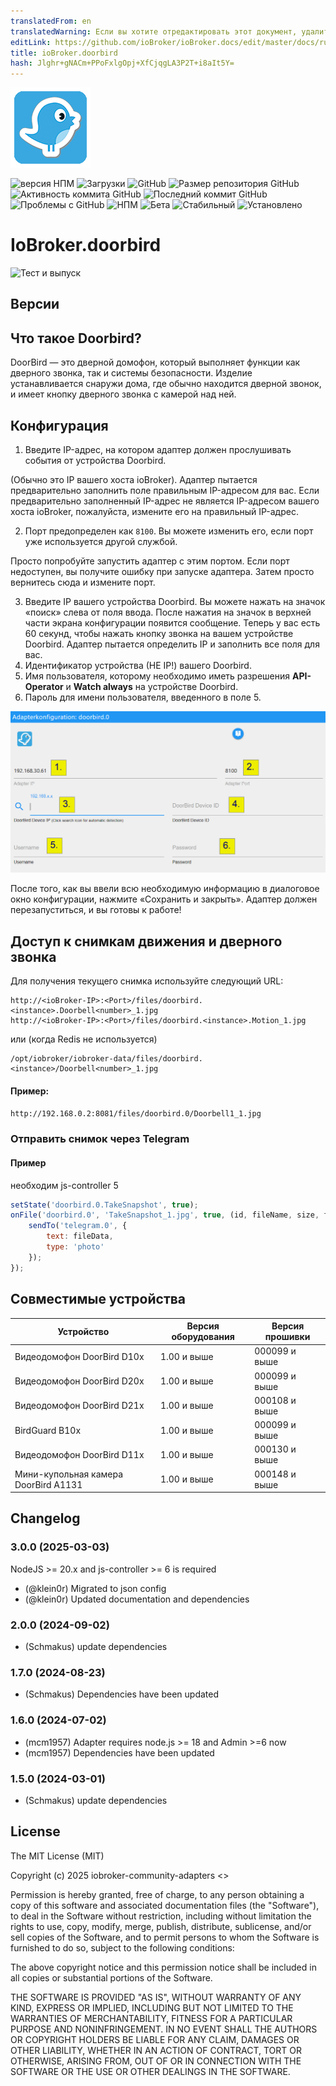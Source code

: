 ```yaml
---
translatedFrom: en
translatedWarning: Если вы хотите отредактировать этот документ, удалите поле «translationFrom», в противном случае этот документ будет снова автоматически переведен
editLink: https://github.com/ioBroker/ioBroker.docs/edit/master/docs/ru/adapterref/iobroker.doorbird/README.md
title: ioBroker.doorbird
hash: Jlghr+gNACm+PPoFxlgOpj+XfCjqgLA3P2T+i8aIt5Y=
---
```

![Логотип](../../../en/adapterref/iobroker.doorbird/admin/doorbird.png)

![версия НПМ](https://img.shields.io/npm/v/iobroker.doorbird.svg)
![Загрузки](https://img.shields.io/npm/dm/iobroker.doorbird.svg)
![GitHub](https://img.shields.io/github/license/iobroker-community-adapters/iobroker.doorbird?style=flat-square)
![Размер репозитория GitHub](https://img.shields.io/github/repo-size/iobroker-community-adapters/iobroker.doorbird?logo=github&style=flat-square)
![Активность коммита GitHub](https://img.shields.io/github/commit-activity/m/iobroker-community-adapters/iobroker.doorbird?logo=github&style=flat-square)
![Последний коммит GitHub](https://img.shields.io/github/last-commit/iobroker-community-adapters/iobroker.doorbird?logo=github&style=flat-square)
![Проблемы с GitHub](https://img.shields.io/github/issues/iobroker-community-adapters/iobroker.doorbird?logo=github&style=flat-square)
![НПМ](https://nodei.co/npm/iobroker.doorbird.png?downloads=true)
![Бета](https://img.shields.io/npm/v/iobroker.doorbird.svg?color=red&label=beta)
![Стабильный](http://iobroker.live/badges/doorbird-stable.svg)
![Установлено](http://iobroker.live/badges/doorbird-installed.svg)

# IoBroker.doorbird
![Тест и выпуск](https://github.com/iobroker-community-adapters/ioBroker.doorbird/workflows/Test%20and%20Release/badge.svg)

## Версии
## Что такое Doorbird?
DoorBird — это дверной домофон, который выполняет функции как дверного звонка, так и системы безопасности. Изделие устанавливается снаружи дома, где обычно находится дверной звонок, и имеет кнопку дверного звонка с камерой над ней.

## Конфигурация
1. Введите IP-адрес, на котором адаптер должен прослушивать события от устройства Doorbird.

(Обычно это IP вашего хоста ioBroker).
Адаптер пытается предварительно заполнить поле правильным IP-адресом для вас. Если предварительно заполненный IP-адрес не является IP-адресом вашего хоста ioBroker, пожалуйста, измените его на правильный IP-адрес.

2. Порт предопределен как `8100`. Вы можете изменить его, если порт уже используется другой службой.

Просто попробуйте запустить адаптер с этим портом. Если порт недоступен, вы получите ошибку при запуске адаптера. Затем просто вернитесь сюда и измените порт.

3. Введите IP вашего устройства Doorbird. Вы можете нажать на значок «поиск» слева от поля ввода. После нажатия на значок в верхней части экрана конфигурации появится сообщение. Теперь у вас есть 60 секунд, чтобы нажать кнопку звонка на вашем устройстве Doorbird. Адаптер пытается определить IP и заполнить все поля для вас.
4. Идентификатор устройства (НЕ IP!) вашего Doorbird.
5. Имя пользователя, которому необходимо иметь разрешения **API-Operator** и **Watch always** на устройстве Doorbird.
6. Пароль для имени пользователя, введенного в поле 5.

![Скриншот](../../../en/adapterref/iobroker.doorbird/img/configscreen.png)

После того, как вы ввели всю необходимую информацию в диалоговое окно конфигурации, нажмите «Сохранить и закрыть». Адаптер должен перезапуститься, и вы готовы к работе!

## Доступ к снимкам движения и дверного звонка
Для получения текущего снимка используйте следующий URL:

```
http://<ioBroker-IP>:<Port>/files/doorbird.<instance>.Doorbell<number>_1.jpg
http://<ioBroker-IP>:<Port>/files/doorbird.<instance>.Motion_1.jpg
```

или (когда Redis не используется)

```
/opt/iobroker/iobroker-data/files/doorbird.<instance>/Doorbell<number>_1.jpg
```

#### Пример:
`http://192.168.0.2:8081/files/doorbird.0/Doorbell1_1.jpg`

### Отправить снимок через Telegram
#### Пример
необходим js-controller 5

```js
setState('doorbird.0.TakeSnapshot', true);
onFile('doorbird.0', 'TakeSnapshot_1.jpg', true, (id, fileName, size, fileData, mimeType) => {
    sendTo('telegram.0', {
        text: fileData,
        type: 'photo'
    });
});
```

## Совместимые устройства
| Устройство | Версия оборудования | Версия прошивки |
| -------------------------------- | ---------------- | ---------------- |
| Видеодомофон DoorBird D10x | 1.00 и выше | 000099 и выше |
| Видеодомофон DoorBird D20x | 1.00 и выше | 000099 и выше |
| Видеодомофон DoorBird D21x | 1.00 и выше | 000108 и выше |
| BirdGuard B10x | 1.00 и выше | 000099 и выше |
| Видеодомофон DoorBird D11x | 1.00 и выше | 000130 и выше |
| Мини-купольная камера DoorBird A1131 | 1.00 и выше | 000148 и выше |

## Changelog

<!--
    Placeholder for the next version (at the beginning of the line):
    ### **WORK IN PROGRESS**
-->
### 3.0.0 (2025-03-03)

NodeJS >= 20.x and js-controller >= 6 is required

- (@klein0r) Migrated to json config
- (@klein0r) Updated documentation and dependencies

### 2.0.0 (2024-09-02)

- (Schmakus) update dependencies

### 1.7.0 (2024-08-23)

- (Schmakus) Dependencies have been updated

### 1.6.0 (2024-07-02)

- (mcm1957) Adapter requires node.js >= 18 and Admin >=6 now
- (mcm1957) Dependencies have been updated

### 1.5.0 (2024-03-01)

- (Schmakus) update dependencies

## License

The MIT License (MIT)

Copyright (c) 2025 iobroker-community-adapters <>

Permission is hereby granted, free of charge, to any person obtaining a copy
of this software and associated documentation files (the "Software"), to deal
in the Software without restriction, including without limitation the rights
to use, copy, modify, merge, publish, distribute, sublicense, and/or sell
copies of the Software, and to permit persons to whom the Software is
furnished to do so, subject to the following conditions:

The above copyright notice and this permission notice shall be included in
all copies or substantial portions of the Software.

THE SOFTWARE IS PROVIDED "AS IS", WITHOUT WARRANTY OF ANY KIND, EXPRESS OR
IMPLIED, INCLUDING BUT NOT LIMITED TO THE WARRANTIES OF MERCHANTABILITY,
FITNESS FOR A PARTICULAR PURPOSE AND NONINFRINGEMENT. IN NO EVENT SHALL THE
AUTHORS OR COPYRIGHT HOLDERS BE LIABLE FOR ANY CLAIM, DAMAGES OR OTHER
LIABILITY, WHETHER IN AN ACTION OF CONTRACT, TORT OR OTHERWISE, ARISING FROM,
OUT OF OR IN CONNECTION WITH THE SOFTWARE OR THE USE OR OTHER DEALINGS IN
THE SOFTWARE.